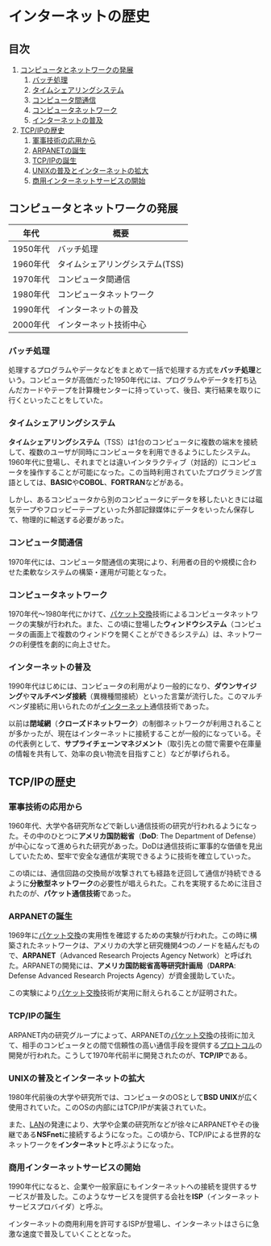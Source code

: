 # インターネットの歴史


## 目次

1. [コンピュータとネットワークの発展](#コンピュータとネットワークの発展)
	1. [バッチ処理](#バッチ処理)
	1. [タイムシェアリングシステム](#タイムシェアリングシステム)
	1. [コンピュータ間通信](#コンピュータ間通信)
	1. [コンピュータネットワーク](#コンピュータネットワーク)
	1. [インターネットの普及](#インターネットの普及)
1. [TCP/IPの歴史](#tcpipの歴史)
	1. [軍事技術の応用から](#軍事技術の応用から)
	1. [ARPANETの誕生](#arpanetの誕生)
	1. [TCP/IPの誕生](#tcpipの誕生)
	1. [UNIXの普及とインターネットの拡大](#unixの普及とインターネットの拡大)
	1. [商用インターネットサービスの開始](#商用インターネットサービスの開始)


## コンピュータとネットワークの発展

| 年代     | 概要                            |
| -------- | ------------------------------- |
| 1950年代 | バッチ処理                      |
| 1960年代 | タイムシェアリングシステム(TSS) |
| 1970年代 | コンピュータ間通信              |
| 1980年代 | コンピュータネットワーク        |
| 1990年代 | インターネットの普及            |
| 2000年代 | インターネット技術中心          |

### バッチ処理

処理するプログラムやデータなどをまとめて一括で処理する方式を**バッチ処理**という。コンピュータが高価だった1950年代には、プログラムやデータを打ち込んだカードやテープを計算機センターに持っていって、後日、実行結果を取りに行くといったことをしていた。

### タイムシェアリングシステム

**タイムシェアリングシステム**（TSS）は1台のコンピュータに複数の端末を接続して、複数のユーザが同時にコンピュータを利用できるようにしたシステム。1960年代に登場し、それまでとは違いインタラクティブ（対話的）にコンピュータを操作することが可能になった。この当時利用されていたプログラミング言語としては、**BASIC**や**COBOL**、**FORTRAN**などがある。

しかし、あるコンピュータから別のコンピュータにデータを移したいときには磁気テープやフロッピーテープといった外部記録媒体にデータをいったん保存して、物理的に輸送する必要があった。

### コンピュータ間通信

1970年代には、コンピュータ間通信の実現により、利用者の目的や規模に合わせた柔軟なシステムの構築・運用が可能となった。

### コンピュータネットワーク

1970年代～1980年代にかけて、[パケット交換](./01_basic_knowledge_of_network.ja.md#パケット交換)技術によるコンピュータネットワークの実験が行われた。また、この頃に登場した**ウィンドウシステム**（コンピュータの画面上で複数のウィンドウを開くことができるシステム）は、ネットワークの利便性を劇的に向上させた。

### インターネットの普及

1990年代はじめには、コンピュータの利用がより一般的になり、**ダウンサイジング**や**マルチベンダ接続**（異機種間接続）といった言葉が流行した。このマルチベンダ接続に用いられたのが[インターネット](./01_basic_knowledge_of_network.ja.md#インターネット)通信技術であった。

以前は**閉域網**（**クローズドネットワーク**）の制御ネットワークが利用されることが多かったが、現在はインターネットに接続することが一般的になっている。その代表例として、**サプライチェーンマネジメント**（取引先との間で需要や在庫量の情報を共有して、効率の良い物流を目指すこと）などが挙げられる。


## TCP/IPの歴史

### 軍事技術の応用から

1960年代、大学や各研究所などで新しい通信技術の研究が行われるようになった。その中のひとつに**アメリカ国防総省**（**DoD**: The Department of Defense）が中心になって進められた研究があった。DoDは通信技術に軍事的な価値を見出していたため、堅牢で安全な通信が実現できるように技術を確立していった。

この頃には、通信回路の交換局が攻撃されても経路を迂回して通信が持続できるように**分散型ネットワーク**の必要性が唱えられた。これを実現するために注目されたのが、**パケット通信技術**であった。

### ARPANETの誕生

1969年に[パケット交換](./01_basic_knowledge_of_network.ja.md#パケット交換)の実用性を確認するための実験が行われた。この時に構築されたネットワークは、アメリカの大学と研究機関4つのノードを結んだもので、**ARPANET**（Advanced Research Projects Agency Network）と呼ばれた。ARPANETの開発には、**アメリカ国防総省高等研究計画局**（**DARPA**: Defense Advanced Research Projects Agency）が資金援助していた。

この実験により[パケット交換](./01_basic_knowledge_of_network.ja.md#パケット交換)技術が実用に耐えられることが証明された。

### TCP/IPの誕生

ARPANET内の研究グループによって、ARPANETの[パケット交換](./01_basic_knowledge_of_network.ja.md#パケット交換)の技術に加えて、相手のコンピュータとの間で信頼性の高い通信手段を提供する[プロトコル](./01_basic_knowledge_of_network.ja.md#プロトコル)の開発が行われた。こうして1970年代前半に開発されたのが、**TCP/IP**である。

### UNIXの普及とインターネットの拡大

1980年代前後の大学や研究所では、コンピュータのOSとして**BSD UNIX**が広く使用されていた。このOSの内部にはTCP/IPが実装されていた。

また、[LAN](./01_basic_knowledge_of_network.ja.md#lanとwan)の発達により、大学や企業の研究所などが徐々にARPANETやその後継である**NSFnet**に接続するようになった。この頃から、TCP/IPによる世界的なネットワークを**インターネット**と呼ぶようになった。

### 商用インターネットサービスの開始

1990年代になると、企業や一般家庭にもインターネットへの接続を提供するサービスが普及した。このようなサービスを提供する会社を**ISP**（インターネットサービスプロバイダ）と呼ぶ。

インターネットの商用利用を許可するISPが登場し、インターネットはさらに急激な速度で普及していくこととなった。
